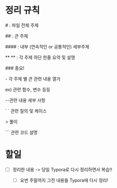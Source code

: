 # 정리 규칙

\# : 파일 전체 주제

\## : 큰 주제

\#### : 내부 (연속적인 or 공통적인) 세부주제  

\** ** : 각 주제 하단 한줄 요약 및 설명

\###  중요!



\- 각 주제 별 큰 관련 내용 열거

ex) 관련 함수, 변수 등등

\--관련 내용 세부 사항



\` ` 관련 질의 및 케이스

\> 풀이



\``` 관련 코드 설명



# 할일

- [ ] 정리한 내용 -> 당일 Typora로 다시 정리하면서 복습!!
  - [ ] 요번 주말까지 그전 내용들 Typora에 다시 정리!

